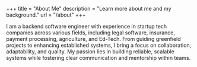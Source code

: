 +++
title = "About Me"
description = "Learn more about me and my background."
url = "/about"
+++


I am a backend software engineer with experience in startup tech companies across various fields, including legal software, insurance, payment processing, agriculture, and Ed-Tech. From guiding greenfield projects to enhancing established systems, I bring a focus on collaboration, adaptability, and quality. My passion lies in building reliable, scalable systems while fostering clear communication and mentorship within teams.